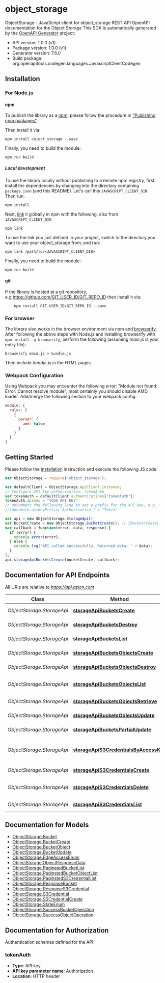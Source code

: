 # object_storage

ObjectStorage - JavaScript client for object_storage
REST API OpenAPI documentation for the Object Storage
This SDK is automatically generated by the [OpenAPI Generator](https://openapi-generator.tech) project:

- API version: 1.0.0 (v1)
- Package version: 1.0.0 (v1)
- Generator version: 7.6.0
- Build package: org.openapitools.codegen.languages.JavascriptClientCodegen

## Installation

### For [Node.js](https://nodejs.org/)

#### npm

To publish the library as a [npm](https://www.npmjs.com/), please follow the procedure in ["Publishing npm packages"](https://docs.npmjs.com/getting-started/publishing-npm-packages).

Then install it via:

```shell
npm install object_storage --save
```

Finally, you need to build the module:

```shell
npm run build
```

##### Local development

To use the library locally without publishing to a remote npm registry, first install the dependencies by changing into the directory containing `package.json` (and this README). Let's call this `JAVASCRIPT_CLIENT_DIR`. Then run:

```shell
npm install
```

Next, [link](https://docs.npmjs.com/cli/link) it globally in npm with the following, also from `JAVASCRIPT_CLIENT_DIR`:

```shell
npm link
```

To use the link you just defined in your project, switch to the directory you want to use your object_storage from, and run:

```shell
npm link /path/to/<JAVASCRIPT_CLIENT_DIR>
```

Finally, you need to build the module:

```shell
npm run build
```

#### git

If the library is hosted at a git repository, e.g.https://github.com/GIT_USER_ID/GIT_REPO_ID
then install it via:

```shell
    npm install GIT_USER_ID/GIT_REPO_ID --save
```

### For browser

The library also works in the browser environment via npm and [browserify](http://browserify.org/). After following
the above steps with Node.js and installing browserify with `npm install -g browserify`,
perform the following (assuming *main.js* is your entry file):

```shell
browserify main.js > bundle.js
```

Then include *bundle.js* in the HTML pages.

### Webpack Configuration

Using Webpack you may encounter the following error: "Module not found: Error:
Cannot resolve module", most certainly you should disable AMD loader. Add/merge
the following section to your webpack config:

```javascript
module: {
  rules: [
    {
      parser: {
        amd: false
      }
    }
  ]
}
```

## Getting Started

Please follow the [installation](#installation) instruction and execute the following JS code:

```javascript
var ObjectStorage = require('object_storage');

var defaultClient = ObjectStorage.ApiClient.instance;
// Configure API key authorization: tokenAuth
var tokenAuth = defaultClient.authentications['tokenAuth'];
tokenAuth.apiKey = "YOUR API KEY"
// Uncomment the following line to set a prefix for the API key, e.g. "Token" (defaults to null)
//tokenAuth.apiKeyPrefix['Authorization'] = "Token"

var api = new ObjectStorage.StorageApi()
var bucketCreate = new ObjectStorage.BucketCreate(); // {BucketCreate} 
var callback = function(error, data, response) {
  if (error) {
    console.error(error);
  } else {
    console.log('API called successfully. Returned data: ' + data);
  }
};
api.storageApiBucketsCreate(bucketCreate, callback);

```

## Documentation for API Endpoints

All URIs are relative to *https://api.azion.com*

Class | Method | HTTP request | Description
------------ | ------------- | ------------- | -------------
*ObjectStorage.StorageApi* | [**storageApiBucketsCreate**](docs/StorageApi.md#storageApiBucketsCreate) | **POST** /v4/storage/buckets | Create a new bucket
*ObjectStorage.StorageApi* | [**storageApiBucketsDestroy**](docs/StorageApi.md#storageApiBucketsDestroy) | **DELETE** /v4/storage/buckets/{name} | Delete a bucket
*ObjectStorage.StorageApi* | [**storageApiBucketsList**](docs/StorageApi.md#storageApiBucketsList) | **GET** /v4/storage/buckets | List buckets
*ObjectStorage.StorageApi* | [**storageApiBucketsObjectsCreate**](docs/StorageApi.md#storageApiBucketsObjectsCreate) | **POST** /v4/storage/buckets/{bucket_name}/objects/{object_key} | Create new object key
*ObjectStorage.StorageApi* | [**storageApiBucketsObjectsDestroy**](docs/StorageApi.md#storageApiBucketsObjectsDestroy) | **DELETE** /v4/storage/buckets/{bucket_name}/objects/{object_key} | Delete object key
*ObjectStorage.StorageApi* | [**storageApiBucketsObjectsList**](docs/StorageApi.md#storageApiBucketsObjectsList) | **GET** /v4/storage/buckets/{bucket_name}/objects | List buckets objects
*ObjectStorage.StorageApi* | [**storageApiBucketsObjectsRetrieve**](docs/StorageApi.md#storageApiBucketsObjectsRetrieve) | **GET** /v4/storage/buckets/{bucket_name}/objects/{object_key} | Download object
*ObjectStorage.StorageApi* | [**storageApiBucketsObjectsUpdate**](docs/StorageApi.md#storageApiBucketsObjectsUpdate) | **PUT** /v4/storage/buckets/{bucket_name}/objects/{object_key} | Update the object key
*ObjectStorage.StorageApi* | [**storageApiBucketsPartialUpdate**](docs/StorageApi.md#storageApiBucketsPartialUpdate) | **PATCH** /v4/storage/buckets/{name} | Update bucket info
*ObjectStorage.StorageApi* | [**storageApiS3CredentialsByAccessKey**](docs/StorageApi.md#storageApiS3CredentialsByAccessKey) | **GET** /v4/storage/s3-credentials/{s3_credential_access_key} | get by s3 credentials by access key
*ObjectStorage.StorageApi* | [**storageApiS3CredentialsCreate**](docs/StorageApi.md#storageApiS3CredentialsCreate) | **POST** /v4/storage/s3-credentials | create s3 credentials
*ObjectStorage.StorageApi* | [**storageApiS3CredentialsDelete**](docs/StorageApi.md#storageApiS3CredentialsDelete) | **DELETE** /v4/storage/s3-credentials/{s3_credential_access_key} | delete by s3 credentials
*ObjectStorage.StorageApi* | [**storageApiS3CredentialsList**](docs/StorageApi.md#storageApiS3CredentialsList) | **GET** /v4/storage/s3-credentials | List s3 credentials


## Documentation for Models

 - [ObjectStorage.Bucket](docs/Bucket.md)
 - [ObjectStorage.BucketCreate](docs/BucketCreate.md)
 - [ObjectStorage.BucketObject](docs/BucketObject.md)
 - [ObjectStorage.BucketUpdate](docs/BucketUpdate.md)
 - [ObjectStorage.EdgeAccessEnum](docs/EdgeAccessEnum.md)
 - [ObjectStorage.ObjectResponseData](docs/ObjectResponseData.md)
 - [ObjectStorage.PaginatedBucketList](docs/PaginatedBucketList.md)
 - [ObjectStorage.PaginatedBucketObjectList](docs/PaginatedBucketObjectList.md)
 - [ObjectStorage.PaginatedS3CredentialList](docs/PaginatedS3CredentialList.md)
 - [ObjectStorage.ResponseBucket](docs/ResponseBucket.md)
 - [ObjectStorage.ResponseS3Credential](docs/ResponseS3Credential.md)
 - [ObjectStorage.S3Credential](docs/S3Credential.md)
 - [ObjectStorage.S3CredentialCreate](docs/S3CredentialCreate.md)
 - [ObjectStorage.StateEnum](docs/StateEnum.md)
 - [ObjectStorage.SuccessBucketOperation](docs/SuccessBucketOperation.md)
 - [ObjectStorage.SuccessObjectOperation](docs/SuccessObjectOperation.md)


## Documentation for Authorization


Authentication schemes defined for the API:
### tokenAuth


- **Type**: API key
- **API key parameter name**: Authorization
- **Location**: HTTP header

